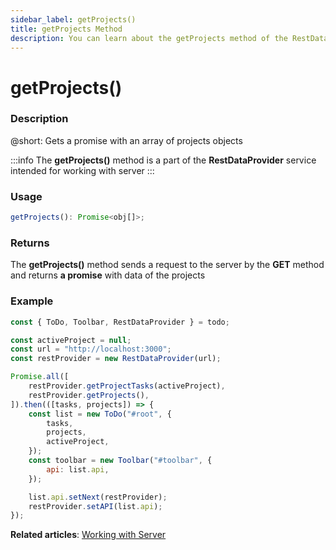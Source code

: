```yaml
---
sidebar_label: getProjects()
title: getProjects Method
description: You can learn about the getProjects method of the RestDataProvider in the documentation of the DHTMLX JavaScript To Do List library. Browse developer guides and API reference, try out code examples and live demos, and download a free 30-day evaluation version of DHTMLX To Do List.
---
```


# getProjects()

### Description

@short: Gets a promise with an array of projects objects

:::info
The **getProjects()** method is a part of the **RestDataProvider** service intended for working with server
:::

### Usage

~~~js
getProjects(): Promise<obj[]>;
~~~

### Returns

The **getProjects()** method sends a request to the server by the **GET** method and returns **a promise** with data of the projects


### Example

~~~js {5,9}
const { ToDo, Toolbar, RestDataProvider } = todo;

const activeProject = null;
const url = "http://localhost:3000";
const restProvider = new RestDataProvider(url);

Promise.all([
    restProvider.getProjectTasks(activeProject),
    restProvider.getProjects(),
]).then(([tasks, projects]) => {
    const list = new ToDo("#root", {
        tasks,
        projects,
        activeProject,
    });
    const toolbar = new Toolbar("#toolbar", {
        api: list.api,
    });

    list.api.setNext(restProvider);
    restProvider.setAPI(list.api);
});
~~~

**Related articles**: [Working with Server](guides/working_with_server.md)